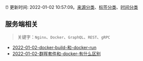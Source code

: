 :alarm_clock: 更新时间: 2022-01-02 10:57:09。[来源分类](../README.md)、[标签分类](../TAGS.md)、[时间分类](../TIMELINE.md)

## 服务端相关


> 关键字：`Nginx`、`Docker`、`GraphQL`、`REST`、`gRPC`



- [2022-01-02-docker-build-和-docker-run](https://www.v2ex.com/t/825808) 
- [2022-01-02-群晖套件和-docker-有什么区别](https://www.v2ex.com/t/825799) 